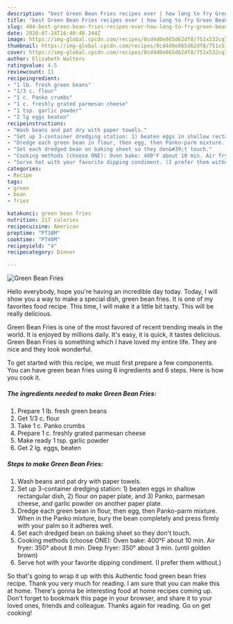 ```yaml
---
description: "best Green Bean Fries recipes ever | how long to fry Green Bean Fries"
title: "best Green Bean Fries recipes ever | how long to fry Green Bean Fries"
slug: 484-best-green-bean-fries-recipes-ever-how-long-to-fry-green-bean-fries
date: 2020-07-24T16:40:48.244Z
image: https://img-global.cpcdn.com/recipes/0cd4d0e865d62df8/751x532cq70/green-bean-fries-recipe-main-photo.jpg
thumbnail: https://img-global.cpcdn.com/recipes/0cd4d0e865d62df8/751x532cq70/green-bean-fries-recipe-main-photo.jpg
cover: https://img-global.cpcdn.com/recipes/0cd4d0e865d62df8/751x532cq70/green-bean-fries-recipe-main-photo.jpg
author: Elizabeth Walters
ratingvalue: 4.5
reviewcount: 11
recipeingredient:
- "1 lb. fresh green beans"
- "1/3 c. flour"
- "1 c. Panko crumbs"
- "1 c. freshly grated parmesan cheese"
- "1 tsp. garlic powder"
- "2 lg eggs beaten"
recipeinstructions:
- "Wash beans and pat dry with paper towels."
- "Set up 3-container dredging station: 1) beaten eggs in shallow rectangular dish, 2) flour on paper plate, and 3) Panko, parmesan cheese, and garlic powder on another paper plate."
- "Dredge each green bean in flour, then egg, then Panko-parm mixture. When in the Panko mixture, bury the bean completely and press firmly with your palm so it adheres well."
- "Set each dredged bean on baking sheet so they don&#39;t touch."
- "Cooking methods (choose ONE): Oven bake: 400°F about 10 min. Air fryer: 350° about 8 min. Deep fryer: 350° about 3 min. (until golden brown)"
- "Serve hot with your favorite dipping condiment. (I prefer them without.)"
categories:
- Recipe
tags:
- green
- bean
- fries

katakunci: green bean fries 
nutrition: 217 calories
recipecuisine: American
preptime: "PT38M"
cooktime: "PT40M"
recipeyield: "4"
recipecategory: Dinner

---
```



![Green Bean Fries](https://img-global.cpcdn.com/recipes/0cd4d0e865d62df8/751x532cq70/green-bean-fries-recipe-main-photo.jpg)

Hello everybody, hope you're having an incredible day today. Today, I will show you a way to make a special dish, green bean fries. It is one of my favorites food recipe. This time, I will make it a little bit tasty. This will be really delicious.



Green Bean Fries is one of the most favored of recent trending meals in the world. It is enjoyed by millions daily. It's easy, it is quick, it tastes delicious. Green Bean Fries is something which I have loved my entire life. They are nice and they look wonderful.


To get started with this recipe, we must first prepare a few components. You can have green bean fries using 6 ingredients and 6 steps. Here is how you cook it.

<!--inarticleads1-->

##### The ingredients needed to make Green Bean Fries:

1. Prepare 1 lb. fresh green beans
1. Get 1/3 c. flour
1. Take 1 c. Panko crumbs
1. Prepare 1 c. freshly grated parmesan cheese
1. Make ready 1 tsp. garlic powder
1. Get 2 lg. eggs, beaten




<!--inarticleads2-->

##### Steps to make Green Bean Fries:

1. Wash beans and pat dry with paper towels.
1. Set up 3-container dredging station: 1) beaten eggs in shallow rectangular dish, 2) flour on paper plate, and 3) Panko, parmesan cheese, and garlic powder on another paper plate.
1. Dredge each green bean in flour, then egg, then Panko-parm mixture. When in the Panko mixture, bury the bean completely and press firmly with your palm so it adheres well.
1. Set each dredged bean on baking sheet so they don&#39;t touch.
1. Cooking methods (choose ONE): Oven bake: 400°F about 10 min. Air fryer: 350° about 8 min. Deep fryer: 350° about 3 min. (until golden brown)
1. Serve hot with your favorite dipping condiment. (I prefer them without.)




So that's going to wrap it up with this Authentic food green bean fries recipe. Thank you very much for reading. I am sure that you can make this at home. There's gonna be interesting food at home recipes coming up. Don't forget to bookmark this page in your browser, and share it to your loved ones, friends and colleague. Thanks again for reading. Go on get cooking!
